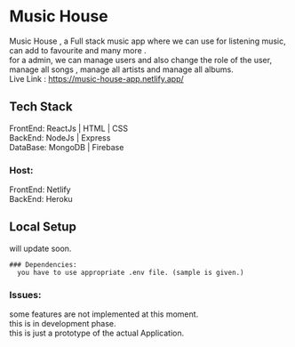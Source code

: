 # Music House

Music House , a Full stack music app where we can use for listening music, can add to favourite and many more . <br/>
for a admin, we can manage users and also change the role of the user, manage all songs , manage all artists and manage all albums. <br/>
Live Link : https://music-house-app.netlify.app/

## Tech Stack 

FrontEnd: ReactJs | HTML | CSS <br/> 
BackEnd: NodeJs | Express <br/>
DataBase: MongoDB | Firebase <br/>
### Host: 
  FrontEnd: Netlify <br/>
  BackEnd: Heroku <br/>
  
 
 ## Local Setup
  will update soon.
  
    ### Dependencies:
      you have to use appropriate .env file. (sample is given.)
  
  ### Issues:
  some features are not implemented at this moment. <br/>
  this is in development phase. <br/>
  this is just a prototype of the actual Application.


